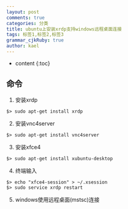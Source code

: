 ```yaml
---
layout: post
comments: true
categories: 分类
title: ubuntu上安装xrdp支持windows远程桌面连接
tags: 标签1,标签2,标签3
grammar_cjkRuby: true
author: kael
---
```


* content
{:toc}

## 命令

1. 安装xrdp

```
$> sudo apt-get install xrdp
```

2. 安装vnc4server

```
$> sudo apt-get install vnc4server
```

3. 安装xfce4

```
$> sudo apt-get install xubuntu-desktop
```

4. 终端输入

```
$> echo "xfce4-session" > ~/.xsession
$> sudo service xrdp restart
```

5. windows使用远程桌面(mstsc)连接
